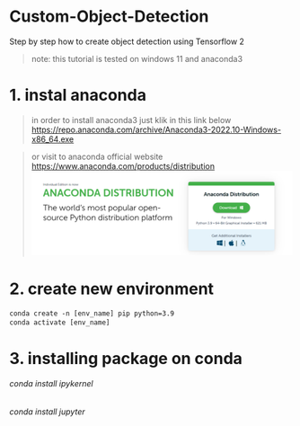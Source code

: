 # Custom-Object-Detection
Step by step how to create object detection using Tensorflow 2

> note: this tutorial is tested on windows 11 and anaconda3

# 1. instal anaconda

> in order to install anaconda3 just klik in this link below
https://repo.anaconda.com/archive/Anaconda3-2022.10-Windows-x86_64.exe  

> or visit to anaconda official website
https://www.anaconda.com/products/distribution
![My Image](https://github.com/candjaya123/Custom-Object-Detection/blob/main/asset/anaconda.png)

# 2. create new environment
```
conda create -n [env_name] pip python=3.9 
conda activate [env_name]
```

# 3. installing package on conda
###### conda install ipykernel
###### conda install jupyter